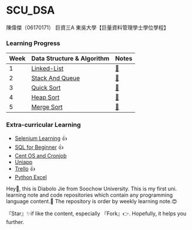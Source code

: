 # SCU_DSA



陳偉傑（06170171）
巨資三A
東吳大學【巨量資料管理學士學位學程】

### Learning Progress
| Week  | Data Structure & Algorithm | Notes |
| ------------- | ------------- | ------------- |
| 1 | [Linked-List](https://github.com/sefx5ever/SCU_DSA/tree/master/Week_1)|[📍](https://hackmd.io/@9CYR6Dt4Spaq5KQt88pXvg/H1wfxQv_B)|
| 2 | [Stack And Queue](https://github.com/sefx5ever/SCU_DSA/tree/master/Week_2)|[📍](https://hackmd.io/@9CYR6Dt4Spaq5KQt88pXvg/Hk9ykiUtB)|
| 3 | [Quick Sort](https://github.com/sefx5ever/SCU_DSA/tree/master/Week_3)|[📍](https://hackmd.io/@9CYR6Dt4Spaq5KQt88pXvg/H1MK1iUFH)|
| 4 | [Heap Sort](https://github.com/sefx5ever/SCU_DSA/tree/master/Week_4)|[📍](https://hackmd.io/@9CYR6Dt4Spaq5KQt88pXvg/SJEcyiUtH)|
| 5 | [Merge Sort](https://github.com/sefx5ever/SCU_DSA/tree/master/Week_4)|[📍](https://hackmd.io/@9CYR6Dt4Spaq5KQt88pXvg/rkGNzeQjS)|

### Extra-curricular Learning
* [Selenium Learning](https://hackmd.io/@9CYR6Dt4Spaq5KQt88pXvg/ryBnJPwdr) 👍
* [SQL for Beginner](https://hackmd.io/@9CYR6Dt4Spaq5KQt88pXvg/rkNG5vLwB) 👍
* [Cent OS and Cronjob](https://hackmd.io/@9CYR6Dt4Spaq5KQt88pXvg/r1Qesa1uS)
* [Uniapp](https://hackmd.io/@9CYR6Dt4Spaq5KQt88pXvg/SJeW85FgB)
* [Trello](https://hackmd.io/@9CYR6Dt4Spaq5KQt88pXvg/H1RpeNJsS) 👍
* [Python Excel](https://hackmd.io/@9CYR6Dt4Spaq5KQt88pXvg/HkalGAcYS)



Hey🙌, this is Diabolo Jie from Soochow University.
This is my first uni. learning note and code repositories which contain any programming language content.🎉
The repository is order by weekly learning note.😍

『Star』✨if like the content, especially 『Fork』👉.
Hopefully, it helps you further.



                                                                         

